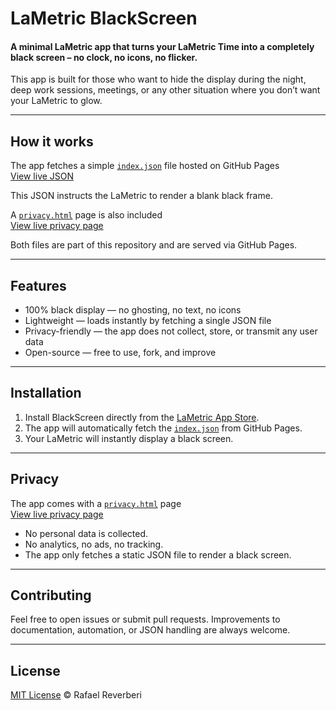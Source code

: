 # LaMetric BlackScreen

#### A minimal LaMetric app that turns your LaMetric Time into a completely black screen – no clock, no icons, no flicker.

This app is built for those who want to hide the display during the night, deep work sessions, meetings, or any other situation where you don’t want your LaMetric to glow.

---

## How it works

The app fetches a simple [`index.json`](./index.json) file hosted on GitHub Pages  
[View live JSON](https://rafaelreverberi.github.io/lametric-blackscreen/index.json)

This JSON instructs the LaMetric to render a blank black frame.

A [`privacy.html`](./privacy.html) page is also included  
[View live privacy page](https://rafaelreverberi.github.io/lametric-blackscreen/privacy.html)

Both files are part of this repository and are served via GitHub Pages.

---

## Features

- 100% black display — no ghosting, no text, no icons  
- Lightweight — loads instantly by fetching a single JSON file  
- Privacy-friendly — the app does not collect, store, or transmit any user data  
- Open-source — free to use, fork, and improve  

---

## Installation

1. Install BlackScreen directly from the [LaMetric App Store](https://apps.lametric.com/apps/blackscreen/15495).  
2. The app will automatically fetch the [`index.json`](./index.json) from GitHub Pages.  
3. Your LaMetric will instantly display a black screen.  

---

## Privacy

The app comes with a [`privacy.html`](./privacy.html) page  
[View live privacy page](https://rafaelreverberi.github.io/lametric-blackscreen/privacy.html)

- No personal data is collected.  
- No analytics, no ads, no tracking.  
- The app only fetches a static JSON file to render a black screen.  

---

## Contributing

Feel free to open issues or submit pull requests. Improvements to documentation, automation, or JSON handling are always welcome.

---

## License

[MIT License](./LICENSE.md) © Rafael Reverberi
